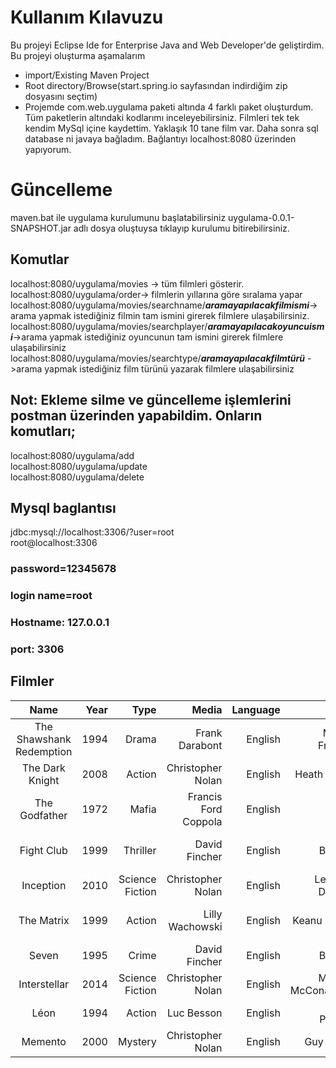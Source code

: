 # Kullanım Kılavuzu
Bu projeyi Eclipse Ide for Enterprise Java and Web Developer'de geliştirdim.
Bu projeyi oluşturma aşamalarım  
- import/Existing Maven Project  
- Root directory/Browse(start.spring.io sayfasından indirdiğim zip dosyasını seçtim)  
- Projemde com.web.uygulama paketi altında 4 farklı paket oluşturdum. Tüm paketlerin altındaki kodlarımı inceleyebilirsiniz.
Filmleri tek tek kendim MySql içine kaydettim. Yaklaşık 10 tane film var. Daha sonra sql database ni javaya bağladım.
Bağlantıyı localhost:8080 üzerinden yapıyorum. 
# Güncelleme
maven.bat ile uygulama kurulumunu başlatabilirsiniz 
uygulama-0.0.1-SNAPSHOT.jar adlı dosya oluştuysa tıklayıp kurulumu bitirebilirsiniz.
## Komutlar  
localhost:8080/uygulama/movies -> tüm filmleri gösterir.  
localhost:8080/uygulama/order-> filmlerin yıllarına göre sıralama yapar  
localhost:8080/uygulama/movies/searchname/***aramayapılacakfilmismi***-> arama yapmak istediğiniz filmin tam ismini girerek filmlere ulaşabilirsiniz.  
localhost:8080/uygulama/movies/searchplayer/***aramayapılacakoyuncuismi***->arama yapmak istediğiniz oyuncunun tam ismini girerek filmlere ulaşabilirsiniz  
localhost:8080/uygulama/movies/searchtype/***aramayapılacakfilmtürü*** ->arama yapmak istediğiniz film türünü yazarak filmlere ulaşabilirsiniz 

## Not: Ekleme silme ve güncelleme işlemlerini postman üzerinden yapabildim. Onların komutları;  
localhost:8080/uygulama/add  
localhost:8080/uygulama/update  
localhost:8080/uygulama/delete

## Mysql baglantısı
jdbc:mysql://localhost:3306/?user=root  
root@localhost:3306
### password=12345678
### login name=root
### Hostname: 127.0.0.1
### port: 3306  
## Filmler
| Name                      | Year  |Type |Media              |Language|Player          |Player2         |Player3 |
|:-------:                  | -----:| ---:|-----:             |------:|--------:        |----:          |-------: |
| The Shawshank Redemption  | 1994  |Drama|Frank Darabont    |English|Morgan Freeman   |Tim Robbins    |Bob Gunton|
| The Dark Knight           | 2008  |Action|Christopher Nolan|English|Heath Ledger      |Christian Bale|Gary Oldman|
| The Godfather             |1972   |Mafia|Francis Ford Coppola|English|Marlon Brando   |Al Pacino     |James Caan|
|Fight Club                 | 1999|Thriller|David Fincher       |English|Brad Pitt|Edward Norton|Helena Bonham Carter|
|Inception|2010|Science Fiction|Christopher Nolan|English|Leonardo DiCaprio|Cillion Murphy|Tom Hardy|
|The Matrix|1999|Action|Lilly Wachowski|English|Keanu Reeves|Laurence Fishburne|Carrie-Anne Moss|
|Seven|1995|Crime|David Fincher|English|Brad Pitt|Morgan Freeman|Kevin Spacey|
|Interstellar|2014|Science Fiction|Christopher Nolan|English|Matthew McConaughey|Anne Hathaway|Jessica Chastain|
|Léon|1994|Action|Luc Besson|English|Natalie Portman|Jean Reno|Gary Oldman|
|Memento|2000|Mystery|Christopher Nolan|English|Guy Pearce|Joe Pantoliano|Jorja Fox|
